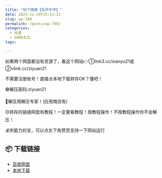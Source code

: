 ```yaml
---
title: "地下偶像【有声中字】"
date: 2023-11-29T15:11:21
slug: wp-788
permalink: /posts/wp-788/
categories:
  - 动漫
  - SANA太太
tags:

---
```


如果两个网盘都没有资源了，看这个网站👉①link3.cc/xianyu21或②vlink.cc/ziyuan21

不需要注册账号！直接点本地下载转存OK？懂吧！

🟢解压密码:ziyuan21

🔵解压用解压专家！(应用商店有)

🟡转存的链接网盘有教程！一定要看教程！按教程操作！不按教程操作你不会解压！

💰🈶能力的宝，可以点左下角赞赏支持一下网站运行

## 📦 下载链接
- [百度网盘](https://blziyuan21.com/pay-download/788?key=f9326f8b26&down_id=0)
- [本地下载](https://blziyuan21.com/pay-download/788?key=f9326f8b26&down_id=1)

